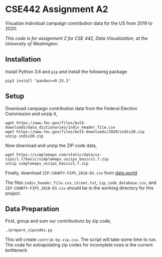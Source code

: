 # CSE442 Assignment A2

Visualize individual campaign contribution data for the US from 2019 to 2020.

*This code is for assignment 2 for CSE 442, Data Visualization, at the University of Washington.*

## Installation

Install Python 3.6 and `pip` and install the following package

```
pip3 install "pandas>=0.25.3"
```


## Setup

Download campaign contribution data from the Federal Election Commission and unzip it,

```
wget https://www.fec.gov/files/bulk-downloads/data_dictionaries/indiv_header_file.csv
wget https://www.fec.gov/files/bulk-downloads/2020/indiv20.zip
unzip indiv20.zip
```

Now download and unzip the ZIP code data,

```
wget https://simplemaps.com/static/data/us-zips/1.7/basic/simplemaps_uszips_basicv1.7.zip
unzip simplemaps_uszips_basicv1.7.zip
```

Finally, download `ZIP-COUNTY-FIPS_2018-03.csv` from [data.world](https://data.world/niccolley/us-zipcode-to-county-state)

The files `indiv_header_file.csv`, `itcont.txt`, `zip_code_database.csv`, and `ZIP-COUNTY-FIPS_2018-03.csv` should be in the working directory for this project.


## Data Preparation

First, group and sum our contributions by zip code,

```
./prepare_zipcodes.py
```

This will create `contrib-by-zip.csv`. The script will take some time to run. The code for extrapolating zip codes for incomplete rows is the current bottleneck.